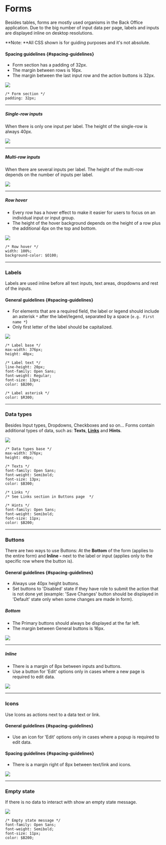 # Forms

Besides tables, forms are mostly used organisms in the Back Office application. Due to the big number of input data per page, labels and inputs are displayed inline on desktop resolutions.

**Note: **All CSS shown is for guiding purposes and it's not absolute.

#### Spacing guidelines {#spacing-guidelines}

* Form section has a padding of 32px.
* The margin between rows is 16px.
* The margin between the last input row and the action buttons is 32px. 

![](/assets/organisms/forms-spacing.png)

```
/* Form section */
padding: 32px;
```

---

##### Single-row inputs

When there is only one input per label. The height of the single-row is always 40px.

![](/assets/organisms/forms-single-input-types.png)

---

##### Multi-row inputs

When there are several inputs per label. The height of the multi-row depends on the number of inputs per label.

![](/assets/organisms/forms-multi-input-types.png)

---

##### Row hover

* Every row has a hover effect to make it easier for users to focus on an individual input or input group.
* The height of the hover background depends on the height of a row plus the additional 4px on the top and bottom.

![](/assets/organisms/forms-rows-hover.png)

```
/* Row hover */
width: 100%;
background-color: $O100;
```

---

### Labels

Labels are used inline before all text inputs, text areas, dropdowns and rest of the inputs.

#### General guidelines {#spacing-guidelines}

* For elements that are a required field, the label or legend should include an asterisk `*` after the label/legend, separated by a space \(`e.g. First name *`\)
* Only first letter of the label should be capitalized.

![](/assets/organisms/forms-labels.png)

```
/* Label base */
max-width: 376px;
height: 40px;

/* Label text */
line-height: 20px;
font-family: Open Sans;
font-weight: Regular;
font-size: 13px;
color: $B200;

/* Label asterisk */
color: $R300;
```

---

### Data types

Besides Input types, Dropdowns, Checkboxes and so on... Forms contain additional types of data, such as: **Texts**, [**Links**](//atoms/buttons.html#links) and **Hints**.

![](/assets/organisms/forms-data-types.png)

```
/* Data types base */
max-width: 376px;
height: 40px;

/* Texts */
font-family: Open Sans;
font-weight: Semibold;
font-size: 13px;
color: $B300;

/* Links */
/* See Links section in Buttons page  */

/* Hints */
font-family: Open Sans;
font-weight: Semibold;
font-size: 11px;
color: $B200;
```

---

### Buttons

There are two ways to use Buttons: At the **Bottom** of the form \(applies to the entire form\) and **Inline -** next to the label or input \(applies only to the specific row where the button is\).

#### General guidelines {#spacing-guidelines}

* Always use 40px height buttons.
* Set buttons to 'Disabled' state if they have role to submit the action that is not done yet \(example: 'Save Changes' button should be displayed in 'Default' state only when some changes are made in form\).

##### Bottom

* The Primary buttons should always be displayed at the far left.
* The margin between General buttons is 16px.

![](/assets/organisms/forms-bottom-buttons.png)

---

##### Inline

* There is a margin of 8px between inputs and buttons.
* Use a button for 'Edit' options only in cases where a new page is required to edit data.

![](/assets/organisms/forms-inline-buttons.png)

---

### Icons

Use Icons as actions next to a data text or link.

#### General guidelines {#spacing-guidelines}

* Use an icon for 'Edit' options only in cases where a popup is required to edit data.

#### Spacing guidelines {#spacing-guidelines}

* There is a margin right of 8px between text/link and icons.

![](/assets/organisms/forms-icons.png)

---

### Empty state

If there is no data to interact with show an empty state message.

![](/assets/organisms/forms-empty-state.png)

```
/* Empty state message */
font-family: Open Sans;
font-weight: Semibold;
font-size: 11px;
color: $B200;
```



